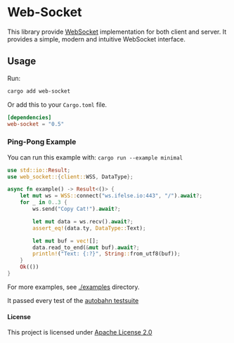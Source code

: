 # Web-Socket

This library provide [WebSocket](https://en.wikipedia.org/wiki/WebSocket) implementation for both client and server. It provides a simple, modern and 
intuitive WebSocket interface.

## Usage

Run:

```txt
cargo add web-socket
```

Or add this to your `Cargo.toml` file.

```toml
[dependencies]
web-socket = "0.5"
```

### Ping-Pong Example

You can run this example with: `cargo run --example minimal`

```rust no_run
use std::io::Result;
use web_socket::{client::WSS, DataType};

async fn example() -> Result<()> {
    let mut ws = WSS::connect("ws.ifelse.io:443", "/").await?;
    for _ in 0..3 {
        ws.send("Copy Cat!").await?;

        let mut data = ws.recv().await?;
        assert_eq!(data.ty, DataType::Text);

        let mut buf = vec![];
        data.read_to_end(&mut buf).await?;
        println!("Text: {:?}", String::from_utf8(buf));
    }
    Ok(())
}
```

For more examples, see [./examples](https://github.com/nurmohammed840/websocket.rs/tree/master/examples) directory.

It passed every test of the [autobahn testsuite](https://github.com/crossbario/autobahn-testsuite)

#### License

This project is licensed under [Apache License 2.0](https://github.com/nurmohammed840/websocket.rs/blob/master/LICENSE)
